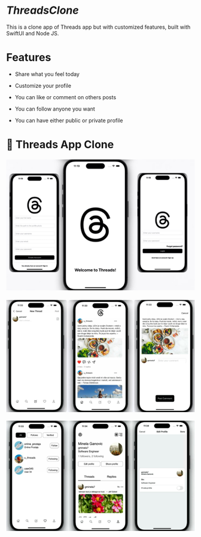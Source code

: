 # _ThreadsClone_
This is a clone app of Threads app but with customized features, built with SwiftUI and Node JS. 

# Features
- Share what you feel today

- Customize your profile

- You can like or comment on others posts

- You can follow anyone you want

- You can have either public or private profile
  
# 📱 Threads App Clone

###

<img src="ThreadsClone_SwiftUI/img1.jpg" alt="image">

### 

<img src="ThreadsClone_SwiftUI/img2.jpg" alt="image">

#### 

<img src="ThreadsClone_SwiftUI/img3.jpg" alt="image">
